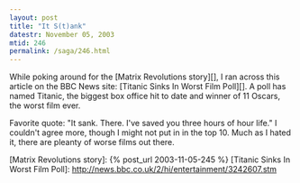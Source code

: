 ```yaml
---
layout: post
title: "It S(t)ank"
datestr: November 05, 2003
mtid: 246
permalink: /saga/246.html
---
```


While poking around for the [Matrix Revolutions story][], I ran across this article
on the BBC News site: [Titanic Sinks In Worst Film Poll][].
A poll has named Titanic, the biggest box office hit to date and winner of 11 Oscars,
the worst film ever.

Favorite quote: "It sank. There. I've saved you three hours of hour life." I
couldn't agree more, though I might not put in in the top 10.  Much as I hated it,
there are pleanty of worse films out there.

[Matrix Revolutions story]: {% post_url 2003-11-05-245 %}
[Titanic Sinks In Worst Film Poll]: http://news.bbc.co.uk/2/hi/entertainment/3242607.stm
